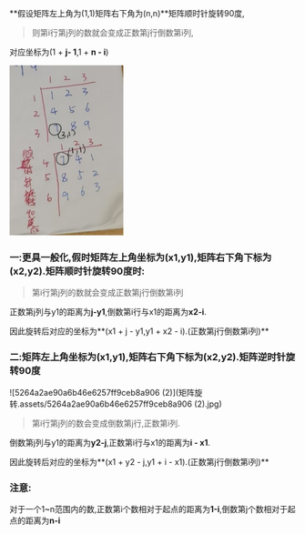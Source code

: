  **假设矩阵左上角为(1,1)矩阵右下角为(n,n)**矩阵顺时针旋转90度,

> 则第i行第j列的数就会变成正数第j行倒数第i列,

对应坐标为(1 + **j- 1**,1 + **n - i**)

![9a2759eed0c341b9d3e7193db866673](矩阵旋转.assets/9a2759eed0c341b9d3e7193db866673.jpg)

### 一:更具一般化,假时矩阵左上角坐标为(x1,y1),矩阵右下角下标为(x2,y2).矩阵顺时针旋转90度时:

>  第i行第j列的数就会变成正数第j行倒数第i列

正数第j列与y1的距离为**j-y1**,倒数第i行与x1的距离为**x2-i**.

因此旋转后对应的坐标为**(x1 + j - y1,y1 + x2 - i).(正数第j行倒数第i列)**

### 二:矩阵左上角坐标为(x1,y1),矩阵右下角下标为(x2,y2).矩阵逆时针旋转90度

![5264a2ae90a6b46e6257ff9ceb8a906 (2)](矩阵旋转.assets/5264a2ae90a6b46e6257ff9ceb8a906 (2).jpg)

> 第i行第j列的数会变成倒数第j行,正数第i列.

倒数第j列与y1的距离为**y2-j**,正数第i行与x1的距离为**i - x1**.

因此旋转后对应的坐标为**(x1 + y2 - j,y1 + i - x1).(正数第j行倒数第i列)**

### 注意:

对于一个1~n范围内的数,正数第i个数相对于起点的距离为**1-i**,倒数第j个数相对于起点的距离为**n-i**
